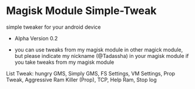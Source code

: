 # Magisk Module Simple-Tweak

simple tweaker for your android device

* Alpha Version 0.2

* you can use tweaks from my magisk module in
other magick module, but please indicate my 
nickname (@Tadassha) in your magisk module if 
you take tweaks from my magisk module

List Tweak: hungry GMS, Simply GMS, FS Settings, VM Settings, Prop Tweak, Aggressive Ram Killer (Prop), TCP, Help Ram, Stop log
